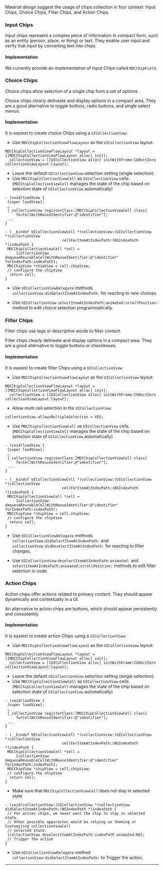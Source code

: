 Material design suggest the usage of chips collection in four context: Input Chips, Choice Chips, Filter Chips, and Action Chips.

### Input Chips
Input chips represent a complex piece of information in compact form, such as an entity (person, place, or thing) or text. They enable user input and verify that input by converting text into chips.


#### Implementation
We currently provide an implementation of Input Chips called `MDCChipField`. 


### Choice Chips
Choice chips allow selection of a single chip from a set of options.

Choice chips clearly delineate and display options in a compact area. They are a good alternative to toggle buttons, radio buttons, and single select menus.

#### Implementation
It is easiest to create choice Chips using a `UICollectionView`:

 - Use `MDCChipCollectionViewFlowLayout` as the `UICollectionView` layout:
 <!--<div class="material-code-render" markdown="1">-->
 ```objc
 MDCChipCollectionViewFlowLayout *layout = [[MDCChipCollectionViewFlowLayout alloc] init];
  _collectionView = [[UICollectionView alloc] initWithFrame:CGRectZero collectionViewLayout:layout];
 ```
 <!--</div>-->
 
 - Leave the default `UICollectionView` selection setting (single selection).
 - Use `MDCChipCollectionViewCell` as `UICollectionView` cells. (`MDCChipCollectionViewCell` manages the state of the chip based on selection state of `UICollectionView` automatically)

  <!--<div class="material-code-render" markdown="1">-->
   ```objc
  - (void)loadView {
    [super loadView];
    …
    [_collectionView registerClass:[MDCChipCollectionViewCell class]
        forCellWithReuseIdentifier:@"identifier"];
    ...
   }

  - (__kindof UICollectionViewCell *)collectionView:(UICollectionView *)collectionView
                             cellForItemAtIndexPath:(NSIndexPath *)indexPath {
    MDCChipCollectionViewCell *cell =
        [collectionView dequeueReusableCellWithReuseIdentifier:@"identifier" forIndexPath:indexPath];
    MDCChipView *chipView = cell.chipView;
    // configure the chipView
     return cell;
  }
  ```
  <!--</div>-->

- Use `UICollectionViewDelegate` methods `collectionView:didSelectItemAtIndexPath:` for reacting to new choices.

- Use `UICollectionView` `selectItemAtIndexPath:animated:scrollPosition:` method to edit choice selection programmatically.


### Filter Chips
Filter chips use tags or descriptive words to filter content.

Filter chips clearly delineate and display options in a compact area. They are a good alternative to toggle buttons or checkboxes.


#### Implementation
It is easiest to create filter Chips using a `UICollectionView`:

 - Use `MDCChipCollectionViewFlowLayout` as the `UICollectionView` layout:
 <!--<div class="material-code-render" markdown="1">-->
 ```objc
 MDCChipCollectionViewFlowLayout *layout = [[MDCChipCollectionViewFlowLayout alloc] init];
  _collectionView = [[UICollectionView alloc] initWithFrame:CGRectZero collectionViewLayout:layout];
 ```
 <!--</div>-->
 
 - Allow multi cell selection in the `UICollectionView`:
  <!--<div class="material-code-render" markdown="1">-->
  ```objc
  collectionView.allowsMultipleSelection = YES; 
  ```
  <!--</div>-->
 - Use `MDCChipCollectionViewCell` as `UICollectionView` cells. (`MDCChipCollectionViewCell` manages the state of the chip based on selection state of `UICollectionView` automatically)

  <!--<div class="material-code-render" markdown="1">-->
   ```objc
  - (void)loadView {
    [super loadView];
    …
    [_collectionView registerClass:[MDCChipCollectionViewCell class]
        forCellWithReuseIdentifier:@"identifier"];
    ...
   }

  - (__kindof UICollectionViewCell *)collectionView:(UICollectionView *)collectionView
                             cellForItemAtIndexPath:(NSIndexPath *)indexPath {
    MDCChipCollectionViewCell *cell =
        [collectionView dequeueReusableCellWithReuseIdentifier:@"identifier" forIndexPath:indexPath];
    MDCChipView *chipView = cell.chipView;
    // configure the chipView
     return cell;
  }
  ```
  <!--</div>-->

- Use `UICollectionViewDelegate` methods `collectionView:didSelectItemAtIndexPath:` and `collectionView:didDeselectItemAtIndexPath:` for reacting to filter changes.

- Use `UICollectionView` `deselectItemAtIndexPath:animated:` and `selectItemAtIndexPath:animated:scrollPosition:` methods to edit filter selection in code.


### Action Chips
Action chips offer actions related to primary content. They should appear dynamically and contextually in a UI.

An alternative to action chips are buttons, which should appear persistently and consistently.

#### Implementation
It is easiest to create action Chips using a `UICollectionView`:

 - Use `MDCChipCollectionViewFlowLayout` as the `UICollectionView` layout:
 <!--<div class="material-code-render" markdown="1">-->
 ```objc
 MDCChipCollectionViewFlowLayout *layout = [[MDCChipCollectionViewFlowLayout alloc] init];
  _collectionView = [[UICollectionView alloc] initWithFrame:CGRectZero collectionViewLayout:layout];
 ```
 <!--</div>-->
 
 - Leave the default `UICollectionView` selection setting (single selection).
 - Use `MDCChipCollectionViewCell` as `UICollectionView` cells. (`MDCChipCollectionViewCell` manages the state of the chip based on selection state of `UICollectionView` automatically)

  <!--<div class="material-code-render" markdown="1">-->
   ```objc
  - (void)loadView {
    [super loadView];
    …
    [_collectionView registerClass:[MDCChipCollectionViewCell class]
        forCellWithReuseIdentifier:@"identifier"];
    ...
   }

  - (__kindof UICollectionViewCell *)collectionView:(UICollectionView *)collectionView
                             cellForItemAtIndexPath:(NSIndexPath *)indexPath {
    MDCChipCollectionViewCell *cell =
        [collectionView dequeueReusableCellWithReuseIdentifier:@"identifier" forIndexPath:indexPath];
    MDCChipView *chipView = cell.chipView;
    // configure the chipView
     return cell;
  }
  ```
  <!--</div>-->

- Make sure that `MDCChipCollectionViewCell` does not stay in selected state

 <!--<div class="material-code-render" markdown="1">-->
   ```objc
 - (void)collectionView:(UICollectionView *)collectionView didSelectItemAtIndexPath:(NSIndexPath *)indexPath {
    // For action chips, we never want the chip to stay in selected state.
    // Other possible apporaches would be relying on theming or Customizing collectionViewCell
    // selected state.
    [collectionView deselectItemAtIndexPath:indexPath animated:NO];
    // Trigger the action
  }
  ```
  <!--</div>-->

- Use `UICollectionViewDelegate` method `collectionView:didSelectItemAtIndexPath:` to Trigger the action.

- - -
